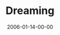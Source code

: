 ---
layout: message
category: message
series: "Full Contact Life"
title: "Dreaming"
date: 2006-01-14-00-00
message_id: 86
sc-permalink-url: ""
audio: "http://s3.amazonaws.com/crossroads-media/messages/audio/Full_Contact_Life_02_01-15-06_Dreaming.mp3"
audio-duration: ":"
tag: 
 - dreams
 - purpose
 - career
 - goals
 - mingo
 - work
explicit: false
---